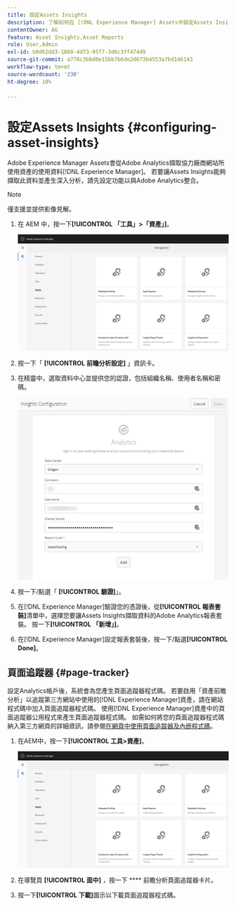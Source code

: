 ```yaml
---
title: 設定Assets Insights
description: 了解如何在 [!DNL Experience Manager] Assets中設定Assets Insights。
contentOwner: AG
feature: Asset Insights,Asset Reports
role: User,Admin
exl-id: b0d62dd3-1868-4d73-95f7-3d6c3ff474d9
source-git-commit: a778c3bbd0e15bb7b6de2d673b4553a7bd146143
workflow-type: tm+mt
source-wordcount: '230'
ht-degree: 10%

---
```


# 設定Assets Insights {#configuring-asset-insights}

Adobe Experience Manager Assets會從Adobe Analytics擷取協力廠商網站所使用資產的使用資料[!DNL Experience Manager]。 若要讓Assets Insights能夠擷取此資料並產生深入分析，請先設定功能以與Adobe Analytics整合。

>[!NOTE]
>
>僅支援並提供影像見解。

1. 在 AEM 中，按一下&#x200B;**[!UICONTROL 「工具」>「資產」]**。

   ![chlimage_1-210](assets/chlimage_1-210.png)

1. 按一下「 **[!UICONTROL 前瞻分析設定]** 」資訊卡。
1. 在精靈中，選取資料中心並提供您的認證，包括組織名稱、使用者名稱和密碼。

   ![chlimage_1-211](assets/insights_config2.png)

1. 按一下/點選「 **[!UICONTROL 驗證]**」。
1. 在[!DNL Experience Manager]驗證您的憑證後，從&#x200B;**[!UICONTROL 報表套裝]**&#x200B;清單中，選擇您要讓Assets Insights擷取資料的Adobe Analytics報表套裝。 按一下&#x200B;**[!UICONTROL 「新增」]**。
1. 在[!DNL Experience Manager]設定報表套裝後，按一下/點選&#x200B;**[!UICONTROL Done]**。

## 頁面追蹤器 {#page-tracker}

設定Analytics帳戶後，系統會為您產生頁面追蹤器程式碼。 若要啟用「資產前瞻分析」以追蹤第三方網站中使用的[!DNL Experience Manager]資產，請在網站程式碼中加入頁面追蹤器程式碼。 使用[!DNL Experience Manager]資產中的頁面追蹤器公用程式來產生頁面追蹤器程式碼。 如需如何將您的頁面追蹤器程式碼納入第三方網頁的詳細資訊，請參閱[在網頁中使用頁面追蹤器及內嵌程式碼](touch-ui-using-page-tracker.md)。

1. 在AEM中，按一下&#x200B;**[!UICONTROL 工具>資產]**。

   ![chlimage_1-214](assets/chlimage_1-214.png)

1. 在導覽頁 **[!UICONTROL 面中]** ，按一下 **** 前瞻分析頁面追蹤器卡片。
1. 按一下&#x200B;**[!UICONTROL 下載]**&#x200B;圖示以下載頁面追蹤器程式碼。
